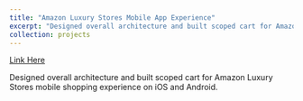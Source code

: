 ```yaml
---
title: "Amazon Luxury Stores Mobile App Experience"
excerpt: "Designed overall architecture and built scoped cart for Amazon Luxury Stores mobile shopping experience on iOS and Android."
collection: projects
---
```


[Link Here](https://www.vogue.com/article/amazon-launches-luxury-stores-oscar-de-la-renta)

Designed overall architecture and built scoped cart for Amazon Luxury Stores mobile shopping experience on iOS and Android.
